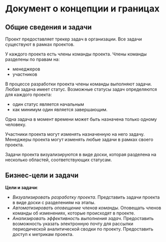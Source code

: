 # Документ о концепции и границах
## Общие сведения и задачи
Проект предоставляет трекер задач в организации. Все задачи существуют в рамках проектов.

У каждого проекта есть члены команды проекта. Члены команды разделены по правам на:
+ менеджеров
+ участников

В процессе разработки проекта члены команды выполняют задачи. Любая задача имеет статус.
Возможные статусы задач определяются для каждого проекта:
+ один статус является начальным
+ как минимум один является завершающим.

Одна задача в момент времени может быть назначена только одному человеку.

Участники проекта могут изменять назначенную на него задачу.
Менеджеры проекта могут изменять любые задачи в рамках своего проекта.

Задачи проекта визуализируются в виде доски, которая разделена на несколько областей, соответствующих статусам.

## Бизнес-цели и задачи
**Цели и задачи**:
+ *Визуализировать разработку проекта*.
Представить задачи проекта в виде доски с разделениям на этапы.
+ *Автоматизировать оповещение членов команды*.
Оповещать членов команды об изменениях, которые происходят в проекте.
+ *Анализировать эффективность выполнения задач*.
Предоставить возможность указать электронную почту для рассылки периодической аналитической сводки по проекту.
Предоставить доступ к метрикам проекта.
